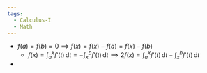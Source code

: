 ```yaml
---
tags:
  - Calculus-I
  - Math
---
```

- $f(a)=f(b)=0\implies f(x)=f(x)-f(a)=f(x)-f(b)$
	- $f(x)=\displaystyle\int_a^xf'(t)\,\mathrm{d}t=-\int_x^bf'(t)\,\mathrm{d}t\implies 2f(x)=\int_a^xf'(t)\,\mathrm{d}t-\int_x^bf'(t)\,\mathrm{d}t$
- 